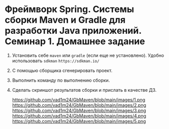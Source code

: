# Фреймворк Spring. Системы сборки Maven и Gradle для разработки Java приложений. Семинар 1. Домашнее задание

1. Установить себе `maven` или `gradle` (если еще не установлено). Удобно использовать `sdkman` `https://sdkman.io/`

2. С помощью сборщика сгенерировать проект.

3. Выполнить команду по выполнению сборки.

4. Сделать скриншот результатов сборки и прислать в качестве ДЗ.

   https://github.com/vad1m24/GbMaven/blob/main/images/1.png
   https://github.com/vad1m24/GbMaven/blob/main/images/2.png
   https://github.com/vad1m24/GbMaven/blob/main/images/3.png
   https://github.com/vad1m24/GbMaven/blob/main/images/4.png
   https://github.com/vad1m24/GbMaven/blob/main/images/5.png
